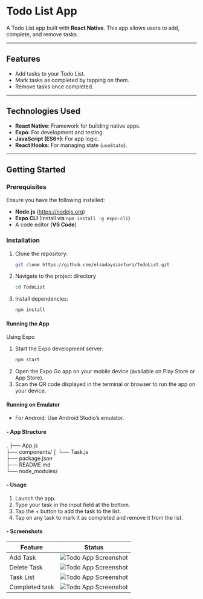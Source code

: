 # Todo List App 

A Todo List app built with **React Native**. This app allows users to add, complete, and remove tasks. 

---

## Features 
- Add tasks to your Todo List.
- Mark tasks as completed by tapping on them.
- Remove tasks once completed.

---

## Technologies Used 
- **React Native**: Framework for building native apps.
- **Expo**: For development and testing.
- **JavaScript (ES6+)**: For app logic.
- **React Hooks**: For managing state (`useState`).

---

## Getting Started 

### Prerequisites
Ensure you have the following installed:
- **Node.js** (https://nodejs.org)
- **Expo CLI** (Install via `npm install -g expo-cli`)
- A code editor (**VS Code**)

### Installation
1. Clone the repository:
   ```bash
   git clone https://github.com/elsadaysianturi/TodoList.git

2. Navigate to the project directory
   ```bash
   cd TodoList
3. Install dependencies:
   ```bash
   npm install

#### Running the App 
Using Expo
1. Start the Expo development server:
   ```bash
   npm start
2. Open the Expo Go app on your mobile device (available on Play Store or App Store).
3. Scan the QR code displayed in the terminal or browser to run the app on your device.

#### Running on Emulator
- For Android: Use Android Studio’s emulator.


#### - App Structure 
.
├── App.js               
├── components/
│   └── Task.js          
├── package.json         
├── README.md            
└── node_modules/        

#### - Usage 
1. Launch the app.
2. Type your task in the input field at the bottom.
3. Tap the + button to add the task to the list.
4. Tap on any task to mark it as completed and remove it from the list.

#### - Screenshots
| Feature       | Status      |
|---------------|-------------|
| Add Task      | ![Todo App Screenshot](./assets/SS/AddTask.jpeg)|
| Delete Task   | ![Todo App Screenshot](./assets/SS/DeleteTask.jpeg)|
|Task List      |![Todo App Screenshot](./assets/SS/ListTask.jpeg)|
|Completed task |![Todo App Screenshot](./assets/SS/CompletedTask.jpeg)|







